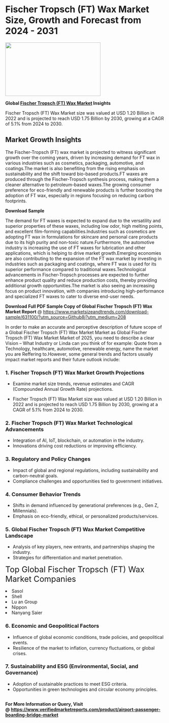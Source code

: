 <H1>Fischer Tropsch (FT) Wax Market Size, Growth and Forecast from 2024 - 2031</H1><img class="aligncenter size-medium wp-image-584254" src="https://thirdeyenews.in/wp-content/uploads/2024/09/Global-Market-Research-300x168.jpeg" alt="" width="300" height="168" /><p><strong>Global&nbsp;<a href="https://www.marketsizeandtrends.com/download-sample/631100/?utm_source=Github8j?utm_medium=208">Fischer Tropsch (FT) Wax Market</a> Insights</strong></p><p>Fischer Tropsch (FT) Wax Market size was valued at USD 1.20 Billion in 2022 and is projected to reach USD 1.75 Billion by 2030, growing at a CAGR of 5.1% from 2024 to 2030.</p><p><h2>Market Growth Insights</h2> <p>The Fischer-Tropsch (FT) wax market is projected to witness significant growth over the coming years, driven by increasing demand for FT wax in various industries such as cosmetics, packaging, automotive, and coatings.The market is also benefiting from the rising emphasis on sustainability and the shift toward bio-based products.FT waxes are produced through the Fischer-Tropsch synthesis process, making them a cleaner alternative to petroleum-based waxes.The growing consumer preference for eco-friendly and renewable products is further boosting the adoption of FT wax, especially in regions focusing on reducing carbon footprints.</p> <p><strong>Download Sample</strong></p> <p>The demand for FT waxes is expected to expand due to the versatility and superior properties of these waxes, including low odor, high melting points, and excellent film-forming capabilities.Industries such as cosmetics are adopting FT wax in formulations for skincare and personal care products due to its high purity and non-toxic nature.Furthermore, the automotive industry is increasing the use of FT waxes for lubrication and other applications, which is helping to drive market growth.Emerging economies are also contributing to the expansion of the FT wax market by investing in industries such as packaging and coatings, where FT wax is used for its superior performance compared to traditional waxes.Technological advancements in Fischer-Tropsch processes are expected to further enhance product quality and reduce production costs, thereby providing additional growth opportunities.The market is also seeing an increasing focus on product innovation, with companies introducing high-performance and specialized FT waxes to cater to diverse end-user needs.</p> <p><span class=""><strong>Download Full PDF Sample Copy of Global Fischer Tropsch (FT) Wax Market Report</strong> @ <a href="https://www.marketsizeandtrends.com/download-sample/631100/?utm_source=Github8j?utm_medium=208" target="_blank">https://www.marketsizeandtrends.com/download-sample/631100/?utm_source=Github8j?utm_medium=208</a></span></p><p>In order to make an accurate and perceptive description of future scope of a Global&nbsp;Fischer Tropsch (FT) Wax Market Market as Global&nbsp;Fischer Tropsch (FT) Wax Market Market of 2025, you need to describe a clear Vision &ndash; What Industry or Linda can you think of for example: Quote from a Technology, healthcare, automotive, renewable energy, name the market you are Reffering to.However, some general trends and factors usually impact market reports and their future outlook include:</p><h3>1.&nbsp;<strong>Fischer Tropsch (FT) Wax Market Growth Projections</strong></h3><ul><li>Examine market size trends, revenue estimates and CAGR (Compounded Annual Growth Rate) projections.</li><li><p>Fischer Tropsch (FT) Wax Market size was valued at USD 1.20 Billion in 2022 and is projected to reach USD 1.75 Billion by 2030, growing at a CAGR of 5.1% from 2024 to 2030.</p></li></ul><h3>2.&nbsp;<strong>Fischer Tropsch (FT) Wax Market Technological Advancements</strong></h3><ul><li>Integration of AI, IoT, blockchain, or automation in the industry.</li><li>Innovations driving cost reductions or improving efficiency.</li></ul><h3>3.&nbsp;<strong>Regulatory and Policy Changes</strong></h3><ul><li>Impact of global and regional regulations, including sustainability and carbon-neutral goals.</li><li>Compliance challenges and opportunities tied to government initiatives.</li></ul><h3>4.&nbsp;<strong>Consumer Behavior Trends</strong></h3><ul><li>Shifts in demand influenced by generational preferences (e.g., Gen Z, Millennials).</li><li>Emphasis on eco-friendly, ethical, or personalized products/services.</li></ul><h3>5.&nbsp;<strong>Global Fischer Tropsch (FT) Wax Market Competitive Landscape</strong></h3><ul><li>Analysis of key players, new entrants, and partnerships shaping the industry.</li><li>Strategies for differentiation and market penetration.</li></ul><p data-pm-slice="1 1 []"><span style="color: inherit; font-family: inherit; font-size: 25px;">Top Global Fischer Tropsch (FT) Wax Market Companies</span></p><div class="" data-test-id=""><p><li> Sasol</li><li> Shell</li><li> Lu an Group</li><li> Nippon</li><li> Nanyang Saier</li></p></div><h3>6.&nbsp;<strong>Economic and Geopolitical Factors</strong></h3><ul><li>Influence of global economic conditions, trade policies, and geopolitical events.</li><li>Resilience of the market to inflation, currency fluctuations, or global crises.</li></ul><h3>7.&nbsp;<strong>Sustainability and ESG (Environmental, Social, and Governance)</strong></h3><ul><li>Adoption of sustainable practices to meet ESG criteria.</li><li>Opportunities in green technologies and circular economy principles.</li></ul><h2><strong style="font-size: 14px;">For More Information or Query, Visit @&nbsp;</strong><a style="background-color: #ffffff; font-size: 14px;" href="https://www.marketsizeandtrends.com/report/fischer-tropsch-ft-wax-market/" target="_blank">https://www.verifiedmarketreports.com/product/airport-passenger-boarding-bridge-market</a></h2>